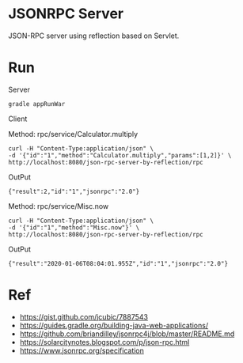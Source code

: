 # JSONRPC Server

JSON-RPC server using reflection based on Servlet.

# Run

Server

    gradle appRunWar

Client

Method: rpc/service/Calculator.multiply

    curl -H "Content-Type:application/json" \
    -d '{"id":"1","method":"Calculator.multiply","params":[1,2]}' \
    http://localhost:8080/json-rpc-server-by-reflection/rpc

OutPut

    {"result":2,"id":"1","jsonrpc":"2.0"}

Method: rpc/service/Misc.now

    curl -H "Content-Type:application/json" \
    -d '{"id":"1","method":"Misc.now"}' \
    http://localhost:8080/json-rpc-server-by-reflection/rpc

OutPut

    {"result":"2020-01-06T08:04:01.955Z","id":"1","jsonrpc":"2.0"}

# Ref

* https://gist.github.com/jcubic/7887543
* https://guides.gradle.org/building-java-web-applications/
* https://github.com/briandilley/jsonrpc4j/blob/master/README.md
* https://solarcitynotes.blogspot.com/p/json-rpc.html
* https://www.jsonrpc.org/specification